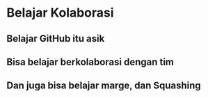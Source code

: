 # Belajar Kolaborasi

## Belajar GitHub itu asik
## Bisa belajar berkolaborasi dengan tim
## Dan juga bisa belajar marge, dan Squashing
